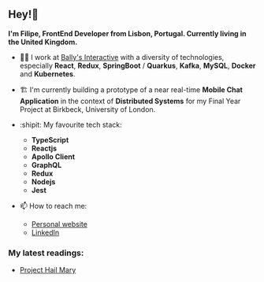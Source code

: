 ## Hey!👋

**I'm Filipe, FrontEnd Developer from Lisbon, Portugal. Currently living in the United Kingdom.**

- :man_technologist: I work at [Bally's Interactive](https://careers.ballysinteractive.com/) with a diversity of technologies, especially **React**, **Redux**, **SpringBoot** / **Quarkus**, **Kafka**, **MySQL**, **Docker** and **Kubernetes**.

- :building_construction: I'm currently building a prototype of a near real-time **Mobile Chat Application** in the context of **Distributed Systems** for my Final Year Project at Birkbeck, University of London.

- :shipit: My favourite tech stack:
  * **TypeScript**
  * **Reactjs**
  * **Apollo Client**
  * **GraphQL**
  * **Redux**
  * **Nodejs**
  * **Jest**

- :mailbox: How to reach me:
  * [Personal website](https://filipec.dev/)
  * [LinkedIn](https://www.linkedin.com/in/filipecosta-dev/)

### My latest readings:
* [Project Hail Mary](https://www.waterstones.com/book/project-hail-mary/andy-weir/9781529157468)

<!--
- hacky comment
-->
